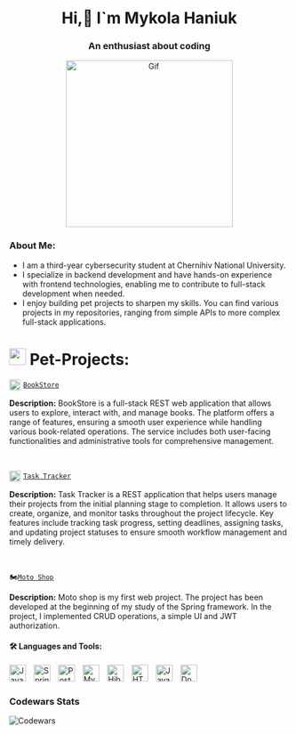 <h1 align="center"> Hi,👋 I`m Mykola Haniuk</h1>
<h3 align="center">An enthusiast about coding </h3>

<div align="center">
    <img height="300px" src="https://user-images.githubusercontent.com/74038190/212749447-bfb7e725-6987-49d9-ae85-2015e3e7cc41.gif" alt="Gif">
</div>

<h3>About Me:</h3>

- I am a third-year cybersecurity student at Chernihiv National University.
- I specialize in backend development and have hands-on experience with frontend technologies, enabling me to contribute to full-stack development when needed.
- I enjoy building pet projects to sharpen my skills. You can find various projects in my repositories, ranging from simple APIs to more complex full-stack applications.


<h1><img width="30" height="30" src="https://img.icons8.com/color/48/project-management.png" alt="project-management"/> Pet-Projects:</h1>

<img style="vertical-align: middle; margin-right: 5px;" width="20" height="20" src="https://img.icons8.com/cute-clipart/64/book.png" alt="book" />[`BookStore`](https://github.com/kolyaGanyuck/BooksStore)

**Description:** BookStore is a full-stack REST web application that allows users to explore, interact with, and manage books. The platform offers a range of features, ensuring a smooth user experience while handling various book-related operations. The service includes both user-facing functionalities and administrative tools for comprehensive management.

<br>

<img style="vertical-align: middle; margin-right: 5px;" width="20" height="20" src="https://img.icons8.com/color/48/to-do.png" alt="to-do" />[`Task Tracker`](https://github.com/kolyaGanyuck/task-tracker)

**Description:** Task Tracker is a REST application that helps users manage their projects from the initial planning stage to completion. It allows users to create, organize, and monitor tasks throughout the project lifecycle. Key features include tracking task progress, setting deadlines, assigning tasks, and updating project statuses to ensure smooth workflow management and timely delivery.

<br>

🏍️[`Moto Shop`](https://github.com/kolyaGanyuck/moto-shop)

**Description:** Moto shop is my first web project. The project has been developed at the beginning of my study of the Spring framework. In the project, I implemented CRUD operations, a simple UI and JWT authorization.</p>


<h4>🛠 Languages and Tools:</h4>
<div>
    <img alt="Java" width="30px" height="30px" style="padding-right: 10px;" src="https://cdn.jsdelivr.net/gh/devicons/devicon@latest/icons/java/java-original-wordmark.svg" />
    <img alt="Spring" width="30px" height="30px" style="padding-right: 10px;" src="https://cdn.jsdelivr.net/gh/devicons/devicon@latest/icons/spring/spring-original.svg" />
    <img alt="PostgreSQL" width="30px" height="30px" style="padding-right: 10px;" src="https://cdn.jsdelivr.net/gh/devicons/devicon@latest/icons/postgresql/postgresql-plain.svg" />
    <img alt="MySQL" width="30px" height="30px" style="padding-right: 10px;" src="https://cdn.jsdelivr.net/gh/devicons/devicon@latest/icons/mysql/mysql-original.svg" />
    <img alt="Hibernate" width="30px" height="30px" style="padding-right: 10px;" src="https://cdn.jsdelivr.net/gh/devicons/devicon@latest/icons/hibernate/hibernate-original.svg" />
    <img alt="HTML5" width="30px" height="30px" style="padding-right: 10px;" src="https://cdn.jsdelivr.net/gh/devicons/devicon@latest/icons/html5/html5-original.svg" />
    <img alt="JavaScript" width="30px" height="30px" style="padding-right: 10px;" src="https://cdn.jsdelivr.net/gh/devicons/devicon@latest/icons/javascript/javascript-original.svg" />
    <img alt="Docker" width="30px" height="30px" style="padding-right: 10px;" src="https://cdn.jsdelivr.net/gh/devicons/devicon@latest/icons/docker/docker-original.svg" />
</div>

<h3 align="left">Codewars Stats</h3>
<img src="https://github.r2v.ch/codewars?user=kolya_aa&name=true&top_languages=true&stroke=%23b36244&theme=gradient" alt="Codewars" />


